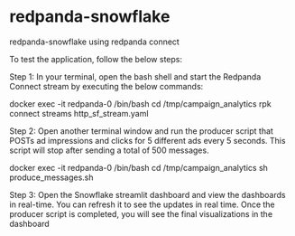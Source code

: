 # redpanda-snowflake
redpanda-snowflake using redpanda connect

To test the application, follow the below steps:

Step 1:
In your terminal, open the bash shell and start the Redpanda Connect stream by executing the below commands:

docker exec -it redpanda-0 /bin/bash
cd /tmp/campaign_analytics
rpk connect streams http_sf_stream.yaml

Step 2:
Open another terminal window and run the producer script that POSTs ad impressions and clicks for 5 different ads every 5 seconds. This script will stop after sending a total of 500 messages.

docker exec -it redpanda-0 /bin/bash
cd /tmp/campaign_analytics
sh produce_messages.sh

Step 3:
Open the Snowflake streamlit dashboard and view the dashboards in real-time. You can refresh it to see the updates in real time. 
Once the producer script is completed, you will see the final visualizations in the dashboard

